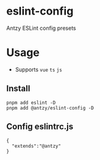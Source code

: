 # eslint-config
Antzy ESLint config presets
  

# Usage

-  Supports `vue`  `ts` `js`

## Install
```
pnpm add eslint -D
pnpm add @antzy/eslint-config -D
```

## Config eslintrc.js
```
{
  "extends":"@antzy"
}
```
